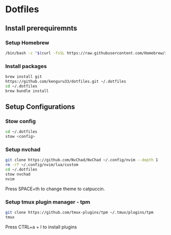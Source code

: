 # Dotfiles

## Install prerequiremnts

### Setup Homebrew
```bash
/bin/bash -c "$(curl -fsSL https://raw.githubusercontent.com/Homebrew/install/HEAD/install.sh)"
```

### Install packages
```bash
brew install git
https://github.com/kenguru33/dotfiles.git ~/.dotfiles
cd ~/.dotfiles
brew bundle install
```
## Setup Configurations

### Stow config
```bash
cd ~/.dotfiles 
stow <config>
```

### Setup nvchad
```bash
git clone https://github.com/NvChad/NvChad ~/.config/nvim --depth 1
rm -rf ~/.config/nvim/lua/custom
cd ~/.dotfiles
stow nvchad
nvim
```
Press SPACE+th to change theme to catpuccin.

### Setup tmux plugin manager - tpm
```bash
git clone https://github.com/tmux-plugins/tpm ~/.tmux/plugins/tpm
tmux
```
Press CTRL+a + I to install plugins

